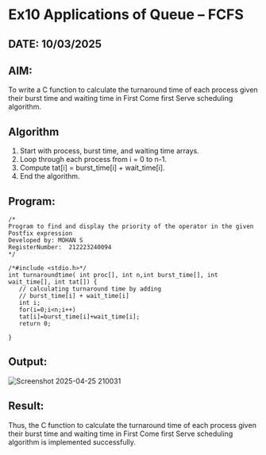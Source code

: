 # Ex10 Applications of Queue – FCFS
## DATE: 10/03/2025
## AIM:
To write a C function to calculate the turnaround time of each process given their burst time and waiting time in First Come first Serve scheduling algorithm.
## Algorithm
1. Start with process, burst time, and waiting time arrays.
2. Loop through each process from i = 0 to n-1.
3. Compute tat[i] = burst_time[i] + wait_time[i].
4. End the algorithm. 

## Program:
```
/*
Program to find and display the priority of the operator in the given Postfix expression
Developed by: MOHAN S
RegisterNumber:  212223240094
*/
```
```
/*#include <stdio.h>*/
int turnaroundtime( int proc[], int n,int burst_time[], int wait_time[], int tat[]) {
   // calculating turnaround time by adding
   // burst_time[i] + wait_time[i]
   int i;
   for(i=0;i<n;i++)
   tat[i]=burst_time[i]+wait_time[i];
   return 0;
    
}
```

## Output:
![Screenshot 2025-04-25 210031](https://github.com/user-attachments/assets/f709aea5-93ad-4f68-9c6a-d5d42945139d)


## Result:
Thus, the C function to calculate the turnaround time of each process given their burst time and waiting time in First Come first Serve scheduling algorithm is implemented successfully.
